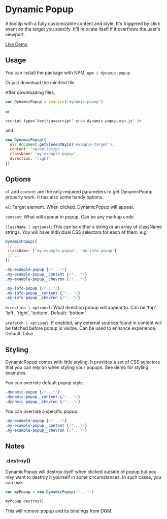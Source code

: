 # Dynamic Popup

A tooltip with a fully customizable content and style. It's triggered by click
event on the target you specify. It'll relocate itself if it overflows the user's
viewport.

[Live Demo](http://codepen.io/pavlovsk/pen/epBKeK)

## Usage

You can install the package with NPM.
`npm i dynamic-popup`

Or just download the minified file.

After downloading files,

```js
var DynamicPopup = require('dynamic-popup')
```

or

```
<script type='text/javascript' src='dynamic-popup.min.js' />
```

and

```js
new DynamicPopup({
  el: document.getElementById('example-target'),
  content: '<p>hello</p>',
  className: 'my-example-popup',
  direction: 'right'
})

```

## Options

`el` and `content` are the only required parameters to get DynamicPopup properly work.
It has also some handy options.

`el`: Target element. When clicked, DynamicPopup will appear.

`content`: What will appear in popup. Can be any markup code.

`className | optional`: This can be either a string or an array of className strings.
You will have individual CSS selectors for each of them. e.g:

```js
DynamicPopup({
 // ...
 className: ['my-example-popup', 'my-info-popup']
 // ...
})
```

```css
.my-example-popup {/*...*/}
.my-example-popup__content {/*...*/}
.my-example-popup__chevron {/*...*/}

.my-info-popup {/*...*/}
.my-info-popup__content {/*...*/}
.my-info-popup__chevron {/*...*/}
```

`direction | optional`: What direction popup will appear to.
Can be 'top', 'left', 'right', 'bottom'. Default: 'bottom'.

`prefetch | optional`: If enabled, any external sources found in content will be
fetched before popup is visible. Can be used to enhance experience. Default: false

## Styling
DynamicPopup comes with little styling. It provides a set of CSS selectors that 
you can rely on when styling your popups. See demo for styling examples.

You can override default popup style.

```css
.dynamic-popup {/*...*/}
.dynamic-popup__content {/*...*/}
.dynamic-popup__chevron {/*...*/}
```

You can override a specific popup

```css
.my-example-popup {/*...*/}
.my-example-popup__content {/*...*/}
.my-example-popup__chevron {/*...*/}
```

## Notes

### .destroy()
DynamicPopup will destroy itself when clicked outside of popup but you may want
to destroy it yourself in some circumstances. In such cases, you can use:

```js
var myPopup = new DynamicPopup(/*...*/)

myPopup.destroy()
```

This will remove popup and its bindings from DOM.
